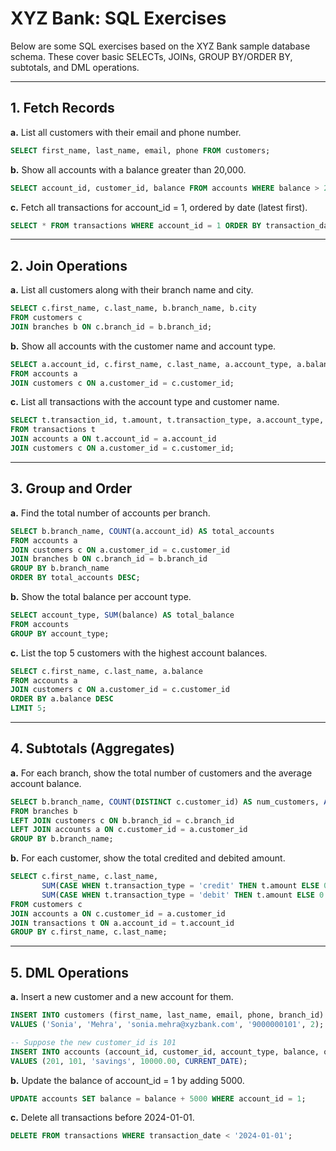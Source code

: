 
# XYZ Bank: SQL Exercises

Below are some SQL exercises based on the XYZ Bank sample database schema. These cover basic SELECTs, JOINs, GROUP BY/ORDER BY, subtotals, and DML operations.

---

## 1. Fetch Records

**a.** List all customers with their email and phone number.
```sql
SELECT first_name, last_name, email, phone FROM customers;
```

**b.** Show all accounts with a balance greater than 20,000.
```sql
SELECT account_id, customer_id, balance FROM accounts WHERE balance > 20000;
```

**c.** Fetch all transactions for account_id = 1, ordered by date (latest first).
```sql
SELECT * FROM transactions WHERE account_id = 1 ORDER BY transaction_date DESC;
```

---

## 2. Join Operations

**a.** List all customers along with their branch name and city.
```sql
SELECT c.first_name, c.last_name, b.branch_name, b.city
FROM customers c
JOIN branches b ON c.branch_id = b.branch_id;
```

**b.** Show all accounts with the customer name and account type.
```sql
SELECT a.account_id, c.first_name, c.last_name, a.account_type, a.balance
FROM accounts a
JOIN customers c ON a.customer_id = c.customer_id;
```

**c.** List all transactions with the account type and customer name.
```sql
SELECT t.transaction_id, t.amount, t.transaction_type, a.account_type, c.first_name, c.last_name
FROM transactions t
JOIN accounts a ON t.account_id = a.account_id
JOIN customers c ON a.customer_id = c.customer_id;
```

---

## 3. Group and Order

**a.** Find the total number of accounts per branch.
```sql
SELECT b.branch_name, COUNT(a.account_id) AS total_accounts
FROM accounts a
JOIN customers c ON a.customer_id = c.customer_id
JOIN branches b ON c.branch_id = b.branch_id
GROUP BY b.branch_name
ORDER BY total_accounts DESC;
```

**b.** Show the total balance per account type.
```sql
SELECT account_type, SUM(balance) AS total_balance
FROM accounts
GROUP BY account_type;
```

**c.** List the top 5 customers with the highest account balances.
```sql
SELECT c.first_name, c.last_name, a.balance
FROM accounts a
JOIN customers c ON a.customer_id = c.customer_id
ORDER BY a.balance DESC
LIMIT 5;
```

---

## 4. Subtotals (Aggregates)

**a.** For each branch, show the total number of customers and the average account balance.
```sql
SELECT b.branch_name, COUNT(DISTINCT c.customer_id) AS num_customers, AVG(a.balance) AS avg_balance
FROM branches b
LEFT JOIN customers c ON b.branch_id = c.branch_id
LEFT JOIN accounts a ON c.customer_id = a.customer_id
GROUP BY b.branch_name;
```

**b.** For each customer, show the total credited and debited amount.
```sql
SELECT c.first_name, c.last_name,
       SUM(CASE WHEN t.transaction_type = 'credit' THEN t.amount ELSE 0 END) AS total_credited,
       SUM(CASE WHEN t.transaction_type = 'debit' THEN t.amount ELSE 0 END) AS total_debited
FROM customers c
JOIN accounts a ON c.customer_id = a.customer_id
JOIN transactions t ON a.account_id = t.account_id
GROUP BY c.first_name, c.last_name;
```

---

## 5. DML Operations

**a.** Insert a new customer and a new account for them.
```sql
INSERT INTO customers (first_name, last_name, email, phone, branch_id)
VALUES ('Sonia', 'Mehra', 'sonia.mehra@xyzbank.com', '9000000101', 2);

-- Suppose the new customer_id is 101
INSERT INTO accounts (account_id, customer_id, account_type, balance, opened_on)
VALUES (201, 101, 'savings', 10000.00, CURRENT_DATE);
```

**b.** Update the balance of account_id = 1 by adding 5000.
```sql
UPDATE accounts SET balance = balance + 5000 WHERE account_id = 1;
```

**c.** Delete all transactions before 2024-01-01.
```sql
DELETE FROM transactions WHERE transaction_date < '2024-01-01';
```

